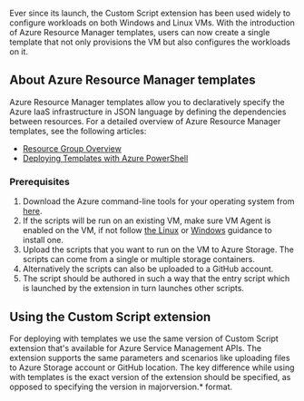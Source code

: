 

Ever since its launch, the Custom Script extension has been used widely to configure workloads on both Windows and Linux VMs. With the introduction of Azure Resource Manager templates, users can now create a single template that not only provisions the VM but also configures the workloads on it.

## About Azure Resource Manager templates
Azure Resource Manager templates allow you to declaratively specify the Azure IaaS infrastructure in JSON language by defining the dependencies between resources. For a detailed overview of Azure Resource Manager templates, see the following articles:

* [Resource Group Overview](../articles/azure-resource-manager/documentation/articles/resource-group-overview)
* [Deploying Templates with Azure PowerShell](/documentation/articles/virtual-machines-windows-ps-manage/)

### Prerequisites
1. Download the Azure command-line tools for your operating system from [here](/downloads/).
2. If the scripts will be run on an existing VM, make sure VM Agent is enabled on the VM, if not follow [the Linux](/documentation/articles/virtual-machines-linux-classic-manage-extensions/) or [Windows](/documentation/articles/virtual-machines-windows-classic-manage-extensions/) guidance to install one.
3. Upload the scripts that you want to run on the VM to Azure Storage. The scripts can come from a single or multiple storage containers.
4. Alternatively the scripts can also be uploaded to a GitHub account.
5. The script should be authored in such a way that the entry script which is launched by the extension in turn launches other scripts.

## Using the Custom Script extension
For deploying with templates we use the same version of Custom Script extension that's available for Azure Service Management APIs. The extension supports the same parameters and scenarios like uploading files to Azure Storage account or GitHub location. The key difference while using with templates is the exact version of the extension should be specified, as opposed to specifying the version in majorversion.* format.

